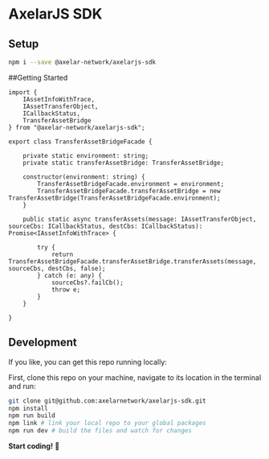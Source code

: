 # AxelarJS SDK

## Setup

```bash
npm i --save @axelar-network/axelarjs-sdk
```

##Getting Started

```tsx
import {
    IAssetInfoWithTrace,
    IAssetTransferObject,
    ICallbackStatus,
    TransferAssetBridge
} from "@axelar-network/axelarjs-sdk";

export class TransferAssetBridgeFacade {

    private static environment: string;
    private static transferAssetBridge: TransferAssetBridge;

    constructor(environment: string) {
        TransferAssetBridgeFacade.environment = environment;
        TransferAssetBridgeFacade.transferAssetBridge = new TransferAssetBridge(TransferAssetBridgeFacade.environment);
    }

    public static async transferAssets(message: IAssetTransferObject, sourceCbs: ICallbackStatus, destCbs: ICallbackStatus): Promise<IAssetInfoWithTrace> {

        try {
            return TransferAssetBridgeFacade.transferAssetBridge.transferAssets(message, sourceCbs, destCbs, false);
        } catch (e: any) {
            sourceCbs?.failCb();
            throw e;
        }
    }

}
```
## Development

If you like, you can get this repo running locally:

First, clone this repo on your machine, navigate to its location in the terminal and run:

```bash
git clone git@github.com:axelarnetwork/axelarjs-sdk.git
npm install
npm run build
npm link # link your local repo to your global packages
npm run dev # build the files and watch for changes
```

**Start coding!** 🎉